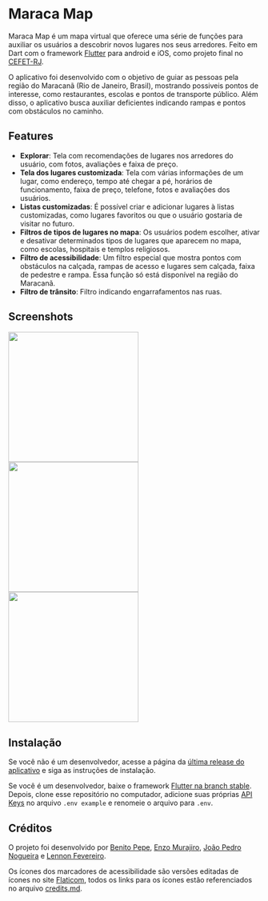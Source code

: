 # Maraca Map

Maraca Map é um mapa virtual que oferece uma série de funções para auxiliar os usuários a descobrir novos lugares nos seus arredores. Feito em Dart com o framework [Flutter](https://flutter.dev) para android e iOS, como projeto final no [CEFET-RJ](http://www.cefet-rj.br/).

O aplicativo foi desenvolvido com o objetivo de guiar as pessoas pela região do Maracanã (Rio de Janeiro, Brasil), mostrando possiveis pontos de interesse, como restaurantes, escolas e pontos de transporte público. Além disso, o aplicativo busca auxiliar deficientes indicando rampas e pontos com obstáculos no caminho.

## Features

* **Explorar**: Tela com recomendações de lugares nos arredores do usuário, com fotos, avaliações e faixa de preço.
* **Tela dos lugares customizada**: Tela com várias informações de um lugar, como endereço, tempo até chegar a pé, horários de funcionamento, faixa de preço, telefone, fotos e avaliações dos usuários.
* **Listas customizadas**: É possível criar e adicionar lugares à listas customizadas, como lugares favoritos ou que o usuário gostaria de visitar no futuro.
* **Filtros de tipos de lugares no mapa**: Os usuários podem escolher, ativar e desativar determinados tipos de lugares que aparecem no mapa, como escolas, hospitais e templos religiosos.
* **Filtro de acessibilidade**: Um filtro especial que mostra pontos com obstáculos na calçada, rampas de acesso e lugares sem calçada, faixa de pedestre e rampa. Essa função só está disponível na região do Maracanã.
* **Filtro de trânsito**: Filtro indicando engarrafamentos nas ruas.

## Screenshots

<img src="https://user-images.githubusercontent.com/64505839/208317867-ab2e39a7-2b49-44ef-a158-b530dc81a3be.jpg" width="260"/> <img src="https://user-images.githubusercontent.com/64505839/208317876-fdb31680-5296-4929-b5c5-cd60282abcfb.jpg" width="260"/> <img src="https://user-images.githubusercontent.com/64505839/208317871-6ca859ef-e1da-4130-a762-8b9c90c582e3.jpg" width="260"/>

## Instalação

Se você não é um desenvolvedor, acesse a página da [última release do aplicativo](https://github.com/Benitex/Maraca-Map/releases/tag/1.1.0) e siga as instruções de instalação.

Se você é um desenvolvedor, baixe o framework [Flutter na branch stable](https://github.com/flutter/flutter/tree/stable). Depois, clone esse repositório no computador, adicione suas próprias [API Keys](https://console.cloud.google.com/google/maps-apis/credentials) no arquivo `.env example` e renomeie o arquivo para `.env`.

## Créditos

O projeto foi desenvolvido por [Benito Pepe](https://github.com/Benitex), [Enzo Murajiro](https://github.com/murajiro), [João Pedro Nogueira](https://github.com/jeynog) e [Lennon Fevereiro](https://github.com/Lennon2002).

Os ícones dos marcadores de acessibilidade são versões editadas de ícones no site [Flaticom](https://www.flaticon.com), todos os links para os ícones estão referenciados no arquivo [credits.md](https://github.com/Benitex/Maraca-Map/blob/main/assets/custom_markers/credits.md).
